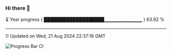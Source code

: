 ### Hi there 👋

⏳ Year progress { ███████████████████▁▁▁▁▁▁▁▁▁▁▁ } 63.92 %

---

⏰ Updated on Wed, 21 Aug 2024 22:37:16 GMT

![Progress Bar CI](https://github.com/IshwaranRudhara/GIT-ACTION/workflows/Progress%20Bar%20CI/badge.svg)
